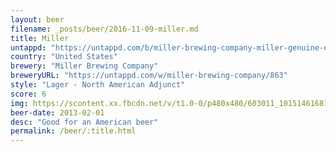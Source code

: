 ```yaml
---
layout: beer
filename: _posts/beer/2016-11-09-miller.md
title: Miller
untappd: "https://untappd.com/b/miller-brewing-company-miller-genuine-draft/3779"
country: "United States"
brewery: "Miller Brewing Company"
breweryURL: "https://untappd.com/w/miller-brewing-company/863"
style: "Lager - North American Adjunct"
score: 6
img: https://scontent.xx.fbcdn.net/v/t1.0-0/p480x480/603011_10151461681363745_1924966324_n.jpg?oh=ae27df1d3ec3b561cfeb57aa1c9e6118&oe=59199D78
beer-date: 2013-02-01
desc: "Good for an American beer"
permalink: /beer/:title.html
---
```

